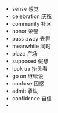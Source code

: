 - sense 感觉
- celebration 庆祝
- community 社区
- honor 荣誉
- pass away 去世
- meanwhile 同时
- plaza 广场
- supposed 假想
- look up 抬头看
- go on 继续说
- confuse 困惑
- admit 承认
- confidence 自信
- 